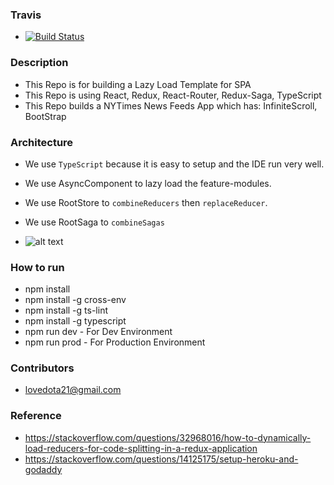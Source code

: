 ### Travis

- [![Build Status](https://travis-ci.org/lovedota/react-redux-saga-lazy-load.svg?branch=master)](https://travis-ci.org/lovedota/react-redux-saga-lazy-load)

### Description

- This Repo is for building a Lazy Load Template for SPA
- This Repo is using React, Redux, React-Router, Redux-Saga, TypeScript
- This Repo builds a NYTimes News Feeds App which has: InfiniteScroll, BootStrap

### Architecture

- We use `TypeScript` because it is easy to setup and the IDE run very well.
- We use AsyncComponent to lazy load the feature-modules.
- We use RootStore to `combineReducers` then `replaceReducer`.
- We use RootSaga to `combineSagas`

- ![alt text](https://0ye4ag-bn1305.files.1drv.com/y4mhQDeMCWWGrYPJOPklQI14GpXbi5yswtJw4BiVM6BeZvuxIf1FWIbHaGXWywFrGi3-7z8xrn1sPsomgRIBEveVRWPns1WeQnjI2tmvBwWybZ921lez2za5hEcEt5os3N2EYiUhkoTN4--LL1g1aax-z-KwWd8KV99_vYiJN9oaQ-FBXee5iAaOZyfHFLLCz6wC3vpk767y4AYZ8cNZsT3sA/React-Redux-Lazy-Load.png?psid=1 "Logo Title Text 1")


### How to run

- npm install
- npm install -g cross-env
- npm install -g ts-lint
- npm install -g typescript
- npm run dev - For Dev Environment
- npm run prod - For Production Environment

### Contributors

- lovedota21@gmail.com

### Reference

- https://stackoverflow.com/questions/32968016/how-to-dynamically-load-reducers-for-code-splitting-in-a-redux-application
- https://stackoverflow.com/questions/14125175/setup-heroku-and-godaddy